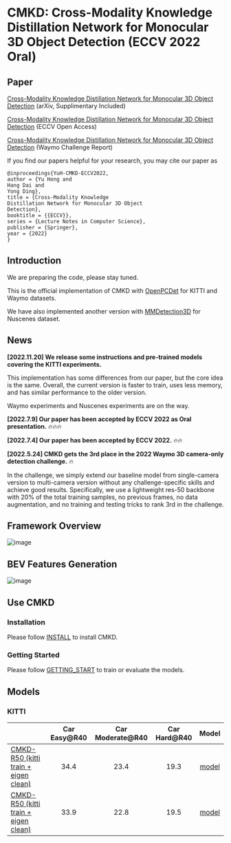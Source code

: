 # CMKD: Cross-Modality Knowledge Distillation Network for Monocular 3D Object Detection (ECCV 2022 Oral)

## Paper
[Cross-Modality Knowledge Distillation Network for Monocular 3D Object Detection](https://arxiv.org/abs/2211.07171) (arXiv, Supplimentary Included)

[Cross-Modality Knowledge Distillation Network for Monocular 3D Object Detection](https://link.springer.com/chapter/10.1007/978-3-031-20080-9_6) (ECCV Open Access)

[Cross-Modality Knowledge Distillation Network for Monocular 3D Object Detection](https://storage.googleapis.com/waymo-uploads/files/research/3DCam/3DCam_CMKD.pdf) (Waymo Challenge Report)

If you find our papers helpful for your research, you may cite our paper as
```
@inproceedings{YuH-CMKD-ECCV2022,
author = {Yu Hong and
Hang Dai and
Yong Ding},
title = {Cross-Modality Knowledge
Distillation Network for Monocular 3D Object
Detection},
booktitle = {{ECCV}},
series = {Lecture Notes in Computer Science},
publisher = {Springer},
year = {2022}
}
```



## Introduction
We are preparing the code, please stay tuned.

This is the official implementation of CMKD with [OpenPCDet](https://github.com/open-mmlab/OpenPCDet) for KITTI and Waymo datasets.

We have also implemented another version with [MMDetection3D](https://github.com/open-mmlab/mmdetection3d) for Nuscenes dataset.

## News
**[2022.11.20] We release some instructions and pre-trained models covering the KITTI experiments.**

This implementation has some differences from our paper, but the core idea is the same.
Overall, the current version is faster to train, uses less memory, and has similar performance to the older version. 

Waymo experiments and Nuscenes experiments are on the way.

**[2022.7.9] Our paper has been accepted by ECCV 2022 as Oral presentation.** :fire::fire::fire:

**[2022.7.4] Our paper has been accepted by ECCV 2022.** :fire::fire:

**[2022.5.24] CMKD gets the 3rd place in the 2022 Waymo 3D camera-only detection challenge.** :fire:

In the challenge, we simply extend our baseline model from single-camera version to multi-camera version without any challenge-specific skills and achieve good results. 
Specifically, we use a lightweight res-50 backbone with 20% of the total training samples, no previous frames, no data augmentation, and no training and testing tricks to rank 3rd in the challenge.

## Framework Overview
![image](https://user-images.githubusercontent.com/82150240/177261849-be867420-d9e2-49f2-9b1f-0209e383b754.png)

## BEV Features Generation
![image](https://user-images.githubusercontent.com/82150240/177973195-8e04f2d1-f945-4332-bfff-49c8568a9c4d.png)

## Use CMKD

### Installation

Please follow [INSTALL](docs/INSTALL.md) to install CMKD.

### Getting Started

Please follow [GETTING_START](docs/GETTING_STARTED.md) to train or evaluate the models.

## Models

### KITTI

|   |  Car Easy@R40|	Car Moderate@R40	|Car Hard@R40	 | Model |
|---|:---:|:---:|:---:|:---:|
| [CMKD-R50 (kitti train + eigen clean)](tools/cfgs/kitti_models/CMKD/cmkd_kitti_eigen_R50_scd_V2.yaml)|  34.4  | 23.4  | 19.3  |  [model](https://drive.google.com/file/d/17aijnxhzqTM0XuWyhXo1yk-f3hssdb9T/view?usp=share_link)   |
| [CMKD-R50 (kitti train + eigen clean)](tools/cfgs/kitti_models/CMKD/cmkd_kitti_eigen_R50_scd_V2.yaml)|  33.9  | 22.8  | 19.5  |  [model](https://drive.google.com/file/d/1Yt-3HXy2ZHo1pjJD4kThOIFa2kl3kZAD/view?usp=share_link)   |


                  






